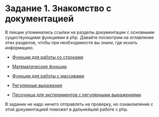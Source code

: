 # Задание 1. Знакомство с документацией

В лекции упоминались ссылки на разделы документации с основными существующими функциями в php.
Давайте посмотрим на оглавление этих разделов, чтобы при необходимости вы знали, где искать информацию.  

* [Функции для работы со строками](https://www.php.net/manual/ru/ref.strings.php)
* [Математические функции](https://www.php.net/manual/ru/book.math.php)
* [Функции для работы с массивами](https://www.php.net/manual/ru/ref.array.php)
* [Регулярные выражения](https://www.php.net/manual/ru/ref.pcre.php)

* [Песочница для экспериментов с регулярными выражениями](https://regex101.com/)

В задании не надо ничего отправлять на проверку, но ознакомление с этой документацией поможет в дальнейшей работе с php.
